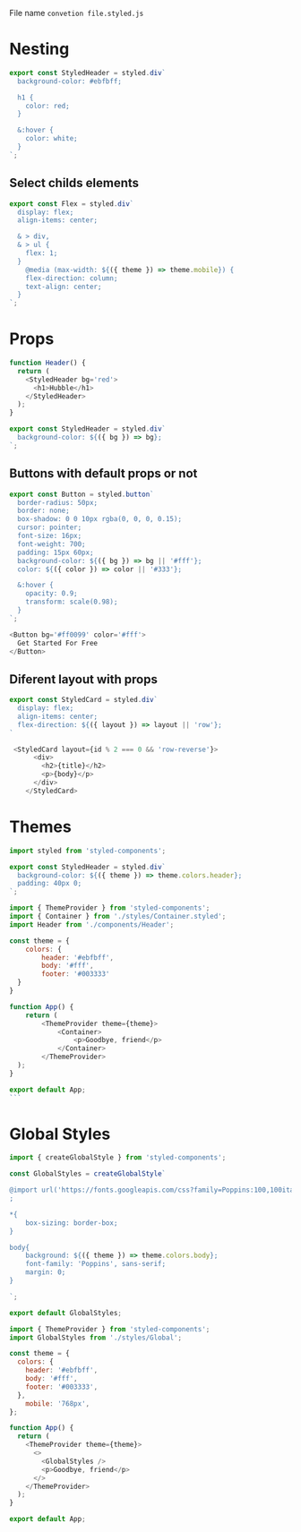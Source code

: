 File name `convetion file.styled.js`

# Nesting

```javascript
export const StyledHeader = styled.div`
  background-color: #ebfbff;

  h1 {
    color: red;
  }

  &:hover {
    color: white;
  }
`;
```

## Select childs elements

```javascript
export const Flex = styled.div`
  display: flex;
  align-items: center;

  & > div,
  & > ul {
    flex: 1;
  }
    @media (max-width: ${({ theme }) => theme.mobile}) {
    flex-direction: column;
    text-align: center;
  }
`;
```

# Props

```javascript
function Header() {
  return (
    <StyledHeader bg='red'>
      <h1>Hubble</h1>
    </StyledHeader>
  );
}
```

```javascript
export const StyledHeader = styled.div`
  background-color: ${({ bg }) => bg};
`;
```

## Buttons with default props or not

```javascript
export const Button = styled.button`
  border-radius: 50px;
  border: none;
  box-shadow: 0 0 10px rgba(0, 0, 0, 0.15);
  cursor: pointer;
  font-size: 16px;
  font-weight: 700;
  padding: 15px 60px;
  background-color: ${({ bg }) => bg || '#fff'};
  color: ${({ color }) => color || '#333'};

  &:hover {
    opacity: 0.9;
    transform: scale(0.98);
  }
`;
```

```javascript
<Button bg='#ff0099' color='#fff'>
  Get Started For Free
</Button>
```

## Diferent layout with props

```javascript
export const StyledCard = styled.div`
  display: flex;
  align-items: center;
  flex-direction: ${({ layout }) => layout || 'row'};
`

 <StyledCard layout={id % 2 === 0 && 'row-reverse'}>
      <div>
        <h2>{title}</h2>
        <p>{body}</p>
      </div>
    </StyledCard>

```

# Themes

```javascript
import styled from 'styled-components';

export const StyledHeader = styled.div`
  background-color: ${({ theme }) => theme.colors.header};
  padding: 40px 0;
`;
```

````javascript
import { ThemeProvider } from 'styled-components';
import { Container } from './styles/Container.styled';
import Header from './components/Header';

const theme = {
    colors: {
        header: '#ebfbff',
        body: '#fff',
        footer: '#003333'
  }
}

function App() {
    return (
        <ThemeProvider theme={theme}>
            <Container>
                <p>Goodbye, friend</p>
            </Container>
        </ThemeProvider>
  );
}

export default App;
```
````

# Global Styles

```javascript
import { createGlobalStyle } from 'styled-components';

const GlobalStyles = createGlobalStyle`

@import url('https://fonts.googleapis.com/css?family=Poppins:100,100italic,200,200italic,300,300italic,regular,italic,500,500italic,600,600italic,700,700italic,800,800italic,900,900italic')
;

*{
    box-sizing: border-box;
}

body{
    background: ${({ theme }) => theme.colors.body};
    font-family: 'Poppins', sans-serif;
    margin: 0;
}

`;

export default GlobalStyles;
```

```javascript
import { ThemeProvider } from 'styled-components';
import GlobalStyles from './styles/Global';

const theme = {
  colors: {
    header: '#ebfbff',
    body: '#fff',
    footer: '#003333',
  },
    mobile: '768px',
};

function App() {
  return (
    <ThemeProvider theme={theme}>
      <>
        <GlobalStyles />
        <p>Goodbye, friend</p>
      </>
    </ThemeProvider>
  );
}

export default App;
```
